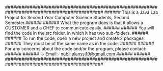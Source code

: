 
############################################################################################
										                                                                  ######
This is a Java Lab Project for Second Year Computer Science Students, Second Semester.######
										                                                                  ######
What the program does is that it allows a CUSTOMER and a CHEF to communicate easily.  ######
										                                                                  ######
You will find the code in the src folder, in which it has two sub-folders.            ######
										                                                                  ######
To run the code, open a new project and create 2 packages.                            ######
They must be of the same name as in the code.                                         ######
										                                                                  ######
For any concerns about the code and/or the program, please contact:                   ######
										                                                                  ######
-> Email:- nabil.alanssi19@gmail.com				                                          ######
										                                                                  ######
############################################################################################
										     
